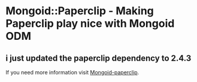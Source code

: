 Mongoid::Paperclip - Making Paperclip play nice with Mongoid ODM
================================================================

i just updated the paperclip dependency to 2.4.3
------------------------------------------------

If you need more information visit [Mongoid-paperclip](https://github.com/meskyanichi/mongoid-paperclip).
